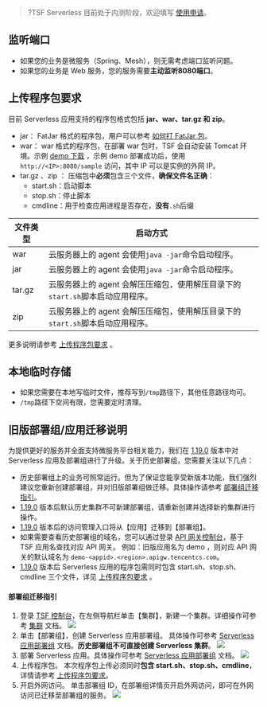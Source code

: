 >?TSF Serverless 目前处于内测阶段，欢迎填写 [使用申请](https://cloud.tencent.com/apply/p/om62iz2gqx)。

## 监听端口
- 如果您的业务是微服务（Spring、Mesh），则无需考虑端口监听问题。
- 如果您的业务是 Web 服务，您的服务需要**主动监听8080端口**。

## 上传程序包要求

目前 Serverless 应用支持的程序包格式包括 **jar、war、tar.gz 和 zip**。
- jar： FatJar 格式的程序包，用户可以参考 [如何打 FatJar 包](https://cloud.tencent.com/document/product/649/16934)。
- war： war 格式的程序包，在部署 war 包时，TSF 会自动安装 Tomcat 环境。示例 [demo 下载](https://alon-deployment-gz-1257356411.cos.ap-guangzhou.myqcloud.com/sample.war) ，示例 demo 部署成功后，使用 `http://<IP>:8080/sample` 访问，其中 IP 可以是实例的外网 IP。
- tar.gz 、zip ： 压缩包中**必须**包含三个文件，**确保文件名正确**：
  - start.sh：启动脚本
  - stop.sh：停止脚本
  - cmdline：用于检查应用进程是否存在，**没有**`.sh`后缀

| 文件类型 | 启动方式                                                     |
| -------- | ------------------------------------------------------------ |
| war      | 云服务器上的 agent 会使用`java -jar`命令启动程序。            |
| jar      | 云服务器上的 agent 会使用`java -jar`命令启动程序。            |
| tar.gz   | 云服务器上的 agent 会解压压缩包，使用解压目录下的`start.sh`脚本启动应用程序。 |
| zip      | 云服务器上的 agent 会解压压缩包，使用解压目录下的`start.sh`脚本启动应用程序。 |

更多说明请参考 [上传程序包要求](https://cloud.tencent.com/document/product/649/30359) 。

## 本地临时存储
- 如果您需要在本地写临时文件，推荐写到`/tmp`路径下，其他任意路径均可。
- `/tmp`路径下空间有限，您需要定时清理。


## 旧版部署组/应用迁移说明
为提供更好的服务并全面支持微服务平台相关能力，我们在 [1.19.0](https://cloud.tencent.com/document/product/649/19020) 版本中对 Serverless 应用及部署组进行了升级。关于历史部署组，您需要关注以下几点：
- 历史部署组上的业务可照常运行。但为了保证您能享受新版本功能，我们强烈建议您重新创建部署组，并对旧版部署组做迁移。具体操作请参考 [部署组迁移指引](#migrate)。
- [1.19.0](https://cloud.tencent.com/document/product/649/19020) 版本后默认历史集群不可新建部署组，请重新创建并选择新的集群进行操作。
- [1.19.0](https://cloud.tencent.com/document/product/649/19020) 版本后的访问管理入口将从【应用】迁移到【部署组】。
- 如果需要查看历史部署组的域名，您可以通过登录 [API 网关控制台](https://console.cloud.tencent.com/apigateway/index?rid=1)，基于 TSF 应用名查找对应 API 网关。
例如：旧版应用名为 demo ，则对应 API 网关的默认域名为 `demo-<appid>.<region>.apigw.tencentcs.com`。
- [1.19.0](https://cloud.tencent.com/document/product/649/19020) 版本后 Serverless 应用的程序包需同时包含 start.sh、stop.sh、cmdline 三个文件，详见 [上传程序包要求](https://cloud.tencent.com/document/product/649/30359) 。

<span id="migrate"></span>
#### 部署组迁移指引
1. 登录 [TSF 控制台](https://console.cloud.tencent.com/tsf/index?rid=1)，在左侧导航栏单击【集群】，新建一个集群。详细操作可参考 [集群](https://cloud.tencent.com/document/product/649/13684) 文档。
![](https://main.qcloudimg.com/raw/ff452959fb414689c1f615d87dba5bd8.png)
2. 单击【部署组】，创建 Serverless 应用部署组。
具体操作可参考 [Serverless 应用部署组](https://cloud.tencent.com/document/product/649/41099) 文档。**历史部署组不可直接创建 Serverless 集群**。
![](https://main.qcloudimg.com/raw/d5d8df48016e925646a9a2d137421bcb.png)
3. 部署 Serverless 应用。具体操作可参考 [Serverless 应用部署组](https://cloud.tencent.com/document/product/649/41099) 文档。
![](https://main.qcloudimg.com/raw/92c0af5aa842287b6152cb89c802b2ea.png)
4. 上传程序包。
本次程序包上传必须同时**包含 start.sh、stop.sh、cmdline**，详情请参考 [上传程序包要求](https://cloud.tencent.com/document/product/649/30359)。
5. 开启外网访问。
单击部署组 ID，在部署组详情页开启外网访问，即可在外网访问已迁移至部署组的服务。
![](https://main.qcloudimg.com/raw/9ed6978228e87b5026a36225c9124f64.png)

